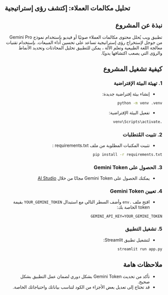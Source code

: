 ##  تحليل مكالمات العملاء: إكتشف رؤى إستراتيجية  

<div dir="rtl">

## نبذة عن المشروع

تطبيق ويب يُحلل محتوى مكالمات العملاء صوتيًا أو فيديو بإستخدام نموذج Gemini Pro من جوجل لإستخراج رؤى إستراتيجية تساعد على تحسين أداء المبيعات.
بإستخدام تقنيات  معالجة اللغة الطبيعية  وتعلم الآلة ، يمكن للتطبيق تحليل  المحادثات  وتحديد  الأنماط  والرؤى  التي يصعب  اكتشافها  يدويًا. 

##  كيفية  تشغيل  المشروع

### 1.  تهيئة  البيئة  الإفتراضية 

-  إنشاء بيئة إفتراضية جديدة:
 ```bash
 python -m venv .venv
 ```
-  تفعيل  البيئة  الإفتراضية:
 ```bash
 .venv\Scripts\activate
 ```
### 2.  تثبيت  المُتطلبات 

-  تثبيت  المكتبات  المطلوبة  من  ملف   requirements.txt :
 ```bash
 pip install -r requirements.txt
 ```
### 3.  الحصول  على  Gemini Token 

-  يمكنك  الحصول على  Gemini Token  مجانًا من خلال  [AI Studio](https://aistudio.google.com/)
###  4.  تعيين  Gemini Token  

-  افتح  ملف  `.env`  وأضف  السطر  التالي  مع  استبدال   `YOUR_GEMINI_TOKEN`   بقيمة   token   الخاصة  بك:
 ```
 GEMINI_API_KEY=YOUR_GEMINI_TOKEN
 ```
### 5.  تشغيل  التطبيق 

-  لتشغيل  تطبيق  Streamlit:
 ```bash
 streamlit run app.py 
 ```
##  ملاحظات  هامة 

- تأكد من  تحديث   Gemini Token  بشكل  دوري  لضمان  عمل  التطبيق  بشكل  صحيح. 
-  قد  تحتاج إلى  تعديل  بعض  الأجزاء  من  الكود  لتناسب  بياناتك  واحتياجاتك  الخاصة. 


</div>
